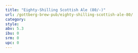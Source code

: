 ```yaml
---
title: "Eighty-Shilling Scottish Ale (80/-)"
url: /gottberg-brew-pub/eighty-shilling-scottish-ale-80/
category: 
style: 
abv: 5.3
ibu: 0
srm: 0
upc: 0
---
```


